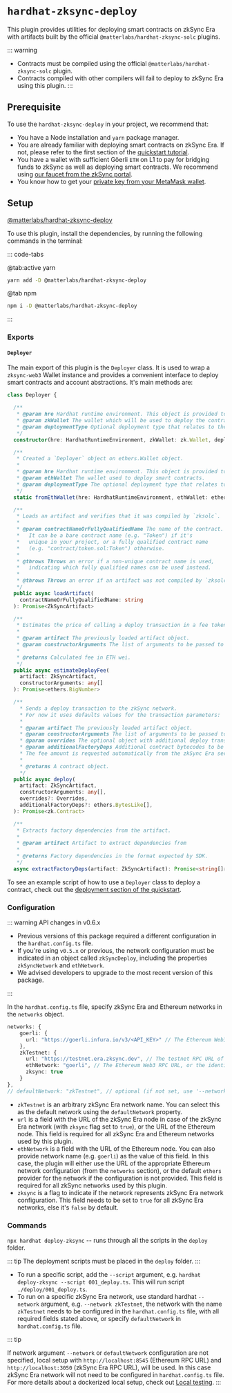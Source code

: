 # `hardhat-zksync-deploy`

This plugin provides utilities for deploying smart contracts on zkSync Era with artifacts built by the official `@matterlabs/hardhat-zksync-solc` plugins.

::: warning
- Contracts must be compiled using the official `@matterlabs/hardhat-zksync-solc` plugin. 
- Contracts compiled with other compilers will fail to deploy to zkSync Era using this plugin.
:::

## Prerequisite

To use the `hardhat-zksync-deploy` in your project, we recommend that:
  - You have a Node installation and `yarn` package manager.
  - You are already familiar with deploying smart contracts on zkSync Era. If not, please refer to the first section of the [quickstart tutorial](../../dev/building-on-zksync/hello-world.md).
  - You have a wallet with sufficient Göerli `ETH` on L1 to pay for bridging funds to zkSync as well as deploying smart contracts. We recommend using [our faucet from the zkSync portal](https://goerli.portal.zksync.io/faucet).
  - You know how to get your [private key from your MetaMask wallet](https://support.metamask.io/hc/en-us/articles/360015289632-How-to-export-an-account-s-private-key).

## Setup

[@matterlabs/hardhat-zksync-deploy](https://www.npmjs.com/package/@matterlabs/hardhat-zksync-deploy)

To use this plugin, install the dependencies, by running the following commands in the terminal:

::: code-tabs

@tab:active yarn

```bash
yarn add -D @matterlabs/hardhat-zksync-deploy
```

@tab npm

```bash
npm i -D @matterlabs/hardhat-zksync-deploy
```
:::

### Exports

#### `Deployer`

The main export of this plugin is the `Deployer` class. It is used to wrap a `zksync-web3` Wallet instance and provides a convenient interface to deploy smart contracts and account abstractions. It's main methods are:

```typescript
class Deployer {

  /**
   * @param hre Hardhat runtime environment. This object is provided to scripts by hardhat itself.
   * @param zkWallet The wallet which will be used to deploy the contracts.
   * @param deploymentType Optional deployment type that relates to the ContractDeployer system contract function to be called. Defaults to deploying regular smart contracts.
   */
  constructor(hre: HardhatRuntimeEnvironment, zkWallet: zk.Wallet, deploymentType?: zk.types.DeploymentType)

  /**
   * Created a `Deployer` object on ethers.Wallet object.
   *
   * @param hre Hardhat runtime environment. This object is provided to scripts by hardhat itself.
   * @param ethWallet The wallet used to deploy smart contracts.
   * @param deploymentType The optional deployment type that relates to the `ContractDeployer` system contract function to be called. Defaults to deploying regular smart contracts.
   */
  static fromEthWallet(hre: HardhatRuntimeEnvironment, ethWallet: ethers.Wallet, deploymentType?: zk.types.DeploymentType)

  /**
   * Loads an artifact and verifies that it was compiled by `zksolc`.
   *
   * @param contractNameOrFullyQualifiedName The name of the contract.
   *   It can be a bare contract name (e.g. "Token") if it's
   *   unique in your project, or a fully qualified contract name
   *   (e.g. "contract/token.sol:Token") otherwise.
   *
   * @throws Throws an error if a non-unique contract name is used,
   *   indicating which fully qualified names can be used instead.
   *
   * @throws Throws an error if an artifact was not compiled by `zksolc`.
   */
  public async loadArtifact(
    contractNameOrFullyQualifiedName: string
  ): Promise<ZkSyncArtifact>

  /**
   * Estimates the price of calling a deploy transaction in a fee token.
   *
   * @param artifact The previously loaded artifact object.
   * @param constructorArguments The list of arguments to be passed to the contract constructor.
   *
   * @returns Calculated fee in ETH wei.
   */
  public async estimateDeployFee(
    artifact: ZkSyncArtifact,
    constructorArguments: any[]
  ): Promise<ethers.BigNumber>

  /**
    * Sends a deploy transaction to the zkSync network.
    * For now it uses defaults values for the transaction parameters:
    *
    * @param artifact The previously loaded artifact object.
    * @param constructorArguments The list of arguments to be passed to the contract constructor.
    * @param overrides The optional object with additional deploy transaction parameters.
    * @param additionalFactoryDeps Additional contract bytecodes to be added to the factory dependencies list.
    * The fee amount is requested automatically from the zkSync Era server.
    *
    * @returns A contract object.
    */
  public async deploy(
    artifact: ZkSyncArtifact,
    constructorArguments: any[],
    overrides?: Overrides,
    additionalFactoryDeps?: ethers.BytesLike[],
  ): Promise<zk.Contract>

  /**
   * Extracts factory dependencies from the artifact.
   *
   * @param artifact Artifact to extract dependencies from
   *
   * @returns Factory dependencies in the format expected by SDK.
   */
  async extractFactoryDeps(artifact: ZkSyncArtifact): Promise<string[]>
```

To see an example script of how to use a `Deployer` class to deploy a contract, check out the [deployment section of the quickstart](./getting-started.md#write-and-deploy-a-contract).

### Configuration

::: warning API changes in v0.6.x

- Previous versions of this package required a different configuration in the `hardhat.config.ts` file. 
- If you're using `v0.5.x` or previous, the network configuration must be indicated in an object called `zkSyncDeploy`, including the properties `zkSyncNetwork` and `ethNetwork`. 
- We advised developers to upgrade to the most recent version of this package.

:::

In the `hardhat.config.ts` file, specify zkSync Era and Ethereum networks in the `networks` object.


```typescript
networks: {
    goerli: {
      url: "https://goerli.infura.io/v3/<API_KEY>" // The Ethereum Web3 RPC URL (optional).
    },
    zkTestnet: {
      url: "https://testnet.era.zksync.dev", // The testnet RPC URL of zkSync Era network.
      ethNetwork: "goerli", // The Ethereum Web3 RPC URL, or the identifier of the network (e.g. `mainnet` or `goerli`)
      zksync: true
    }
},
// defaultNetwork: "zkTestnet", // optional (if not set, use '--network zkTestnet')
```

- `zkTestnet` is an arbitrary zkSync Era network name. You can select this as the default network using the `defaultNetwork` property.
- `url` is a field with the URL of the zkSync Era node in case of the zkSync Era network (with `zksync` flag set to `true`), or the URL of the Ethereum node. This field is required for all zkSync Era and Ethereum networks used by this plugin.
- `ethNetwork` is a field with the URL of the Ethereum node. You can also provide network name (e.g. `goerli`) as the value of this field. In this case, the plugin will either use the URL of the appropriate Ethereum network configuration (from the `networks` section), or the default `ethers` provider for the network if the configuration is not provided. This field is required for all zkSync networks used by this plugin.
- `zksync` is a flag to indicate if the network represents zkSync Era network configuration. This field needs to be set to `true` for all zkSync Era networks, else it's `false` by default.

### Commands

`npx hardhat deploy-zksync` -- runs through all the scripts in the `deploy` folder.

::: tip
The deployment scripts must be placed in the `deploy` folder.
:::

- To run a specific script, add the `--script` argument, e.g. `hardhat deploy-zksync --script 001_deploy.ts`. This will run script `./deploy/001_deploy.ts`.
- To run on a specific zkSync Era network, use standard hardhat `--network` argument, e.g. `--network zkTestnet`, the network with the name `zkTestnet` needs to be configured in the `hardhat.config.ts` file, with all required fields stated above, or specify `defaultNetwork` in `hardhat.config.ts` file.

::: tip

If network argument `--network` or `defaultNetwork` configuration are not specified, local setup with `http://localhost:8545` (Ethereum RPC URL) and `http://localhost:3050` (zkSync Era RPC URL), will be used. In this case zkSync Era network will not need to be configured in `hardhat.config.ts` file.
For more details about a dockerized local setup, check out [Local testing](./testing.md).
:::
